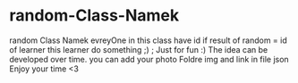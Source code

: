 # random-Class-Namek
random Class Namek evreyOne  in this class have id 
if result of random = id of learner this learner do something ;) ;
Just for fun :) 
The idea can be developed over time.
you can add your photo Foldre img and link in file json 
Enjoy your time <3
